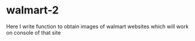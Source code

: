 # walmart-2
Here I write function to obtain images of walmart websites which will work on console of that site
